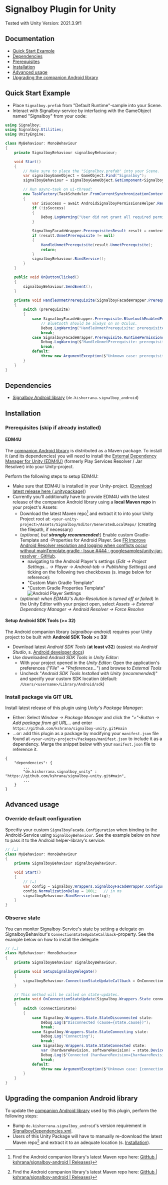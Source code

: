 # Signalboy Plugin for Unity
Tested with Unity Version: 2021.3.9f1

## Documentation
* [Quick Start Example](#quick-start-example)
* [Dependencies](#dependencies)
* [Prerequisites](#prerequisites)
* [Installation](#installation)
* [Advanced usage](#advanced-usage)
* [Upgrading the companion Android library](#upgrading-the-companion-android-library)

## Quick Start Example
* Place `Signalboy.prefab` from "Default Runtime"-sample into your Scene.
* Interact with Signalboy-service by interfacing with the GameObject named "Signalboy" from your code:
```cs
using Signalboy;
using Signalboy.Utilities;
using UnityEngine;

class MyBehaviour: MonoBehaviour
{
	private SignalboyBehaviour signalboyBehaviour;

	void Start()
	{
		// Make sure to place the "Signalboy.prefab" into your Scene.
		var signalboyGameObject = GameObject.Find("Signalboy");
		signalboyBehaviour = signalboyGameObject.GetComponent<SignalboyBehaviour>();

		// Run async-task on ui-thread:
		new TaskFactory(TaskScheduler.FromCurrentSynchronizationContext()).StartNew(async () =>
		{
			var isSuccess = await AndroidSignalboyPermissionsHelper.RequestRuntimePermissionsAsync();
			if (!isSuccess)
			{
				Debug.LogWarning("User did not grant all required permissions!");
			}

			SignalboyFacadeWrapper.PrerequisitesResult result = context.signalboyBehaviour.VerifyPrerequisites();
			if (result.UnmetPrerequisite != null)
			{
				HandleUnmetPrerequisite(result.UnmetPrerequisite);
				return;
			}
			signalboyBehaviour.BindService();
		}
	}

	public void OnButtonClicked()
	{
		signalboyBehaviour.SendEvent();
	}

	private void HandleUnmetPrerequisite(SignalboyFacadeWrapper.Prerequisite prerequisite)
	{
		switch (prerequisite)
		{
			case SignalboyFacadeWrapper.Prerequisite.BluetoothEnabledPrerequisite bluetoothEnabledPrerequisite:
				// Bluetooth should be always on on Oculus.
				Debug.LogWarning("HandleUnmetPrerequisite: prerequisite=BluetoothEnabledPrerequisite");
				break;
			case SignalboyFacadeWrapper.Prerequisite.RuntimePermissionsPrerequisite runtimePermissionsPrerequisite:
				Debug.LogWarning($"HandleUnmetPrerequisite: prerequisite=RuntimePermissionsPrerequisite(permission={runtimePermissionsPrerequisite.permission})");
				break;
			default:
				throw new ArgumentException($"Unknown case: prerequisite={prerequisite}");
		}
	}
}
```

## Dependencies
* [Signalboy Android library](https://github.com/kshrana/signalboy-android) (`de.kishorrana.signalboy_android`)

## Installation
### Prerequisites (skip if already installed)
#### EDM4U
The [companion Android library](https://github.com/kshrana/signalboy-android) is distributed as a Maven package. To install it (and its dependencies) you will need to install the [External Dependency Manager for Unity (EDM4U)](https://github.com/googlesamples/unity-jar-resolver) (formerly Play Services Resolver / Jar Resolver) into your Unity-project.

Perform the following steps to setup EDM4U:
* Make sure that EDM4U is installed in your Unity-project. ([Download latest release here (.unitypackage)](https://github.com/googlesamples/unity-jar-resolver/raw/master/external-dependency-manager-latest.unitypackage))
* Currently you'll additionally have to provide EDM4U with the latest release of the companion Android library using a **local Maven repo** in your project's Assets:
  * Download the latest Maven repo[^signalboy-android-releases] and extract it to into your Unity Project root at: `<your-unity-project>/Assets/Signalboy/Editor/GeneratedLocalRepo/` (creating the filepath, if necessary)
  * (_optional, but **strongly recommended**:_) Enable custom Gradle-Template and -Properties for Android Player. See [FR Improve Android Resolver resolution and logging when conflicts occur without mainTemplate.gradle · Issue #444 · googlesamples/unity-jar-resolver · GitHub](https://github.com/googlesamples/unity-jar-resolver/issues/444#issuecomment-884549348).
    * navigating to the Android Player's settings (_Edit -> Project Settings… -> Player -> Android-tab -> Publishing Settings_) and ticking on the following two checkboxes (s. image below for reference):
    * "Custom Main Gradle Template"
	* "Custom Gradle Properties Template"  
	![Android Player Settings](Resources~/126570100-225245f7-9731-46d5-ab5d-3d49b74226c4.png)
  * (_optional: when EDM4U's Auto-Resolution is turned off or failed_) In the Unity Editor with your project open, select _Assets -> External Dependency Manager -> Android Resolver -> Force Resolve_

#### Setup Android SDK Tools (>= 32)
The Android companion library (*signalboy-android*) requires your Unity project to be built with **Android SDK Tools >= 33**!

* Download latest *Android SDK Tools* (**at least v32**) (easiest via *Android Studio*, s. [Android developer docs](https://developer.android.com/studio/releases/platform-tools#downloads))
* Use downloaded *Android SDK Tools* in *Unity Editor*:
  * With your project opened in the *Unity Editor*: Open the application's preferences ("*File*" -> "*Preferences...*") and browse to *External Tools*
  * Uncheck "*Android SDK Tools Installed with Unity (recommended)*" and specify your custom SDK location (default: `/Users/<username>/Library/Android/sdk`)

### Install package via GIT URL
Install latest release of this plugin using _Unity's Package Manager_:
* Either: Select _Window -> Package Manager_ and click the _"+"-Button -> Add package from git URL..._ and enter `https://github.com/kshrana/signalboy-unity.git#main`
* …or: add this plugin as a package by modifying your `manifest.json` file found at `<your-unity-project>/Packages/manifest.json` to include it as a dependency. Merge the snippet below with your `manifest.json` file to reference it.
```
{
	"dependencies": {
		...
		"de.kishorrana.signalboy_unity" : "https://github.com/kshrana/signalboy-unity.git#main",
		...
	}
}
```

## Advanced usage
### Override default configuration
Specifiy your custom `SignalboyFacade.Configuration` when binding to the Android-Service using `SignalboyBehaviour`. See the example below on how to pass it to the Android helper-library's service:
```cs
// […]
class MyBehaviour: MonoBehaviour
{
	private SignalboyBehaviour signalboyBehaviour;

	void Start()
	{
		// […]
		var config = Signalboy.Wrappers.SignalboyFacadeWrapper.Configuration.Default;
		config.NormalizationDelay = 100L;   // in ms
		signalboyBehaviour.BindService(config);
	}
}
```

### Observe state
You can monitor Signalboy-Service's state by setting a delegate on SignalboyBehaviour's `ConnectionStateUpdateCallback`-property. See the example below on how to install the delegate:
```cs
// […]
class MyBehaviour: MonoBehaviour
{
	private SignalboyBehaviour signalboyBehaviour;

	private void SetupSignalboyDelegate()
	{
		signalboyBehaviour.ConnectionStateUpdateCallback = OnConnectionStateUpdate;
	}

	// This method will be called on state-updates.
	private void OnConnectionStateUpdate(Signalboy.Wrappers.State connectionState)
	{
		switch (connectionState)
		{
			case Signalboy.Wrappers.State.StateDisconnected state:
				Debug.Log($"Disconnected (cause={state.cause})");
				break;
			case Signalboy.Wrappers.State.StateConnecting state:
				Debug.Log("Connecting");
				break;
			case Signalboy.Wrappers.State.StateConnected state:
				var (hardwareRevision, softwareRevision) = state.DeviceInformation;
				Debug.Log($"Connected (hardwareRevision={hardwareRevision}, softwareRevision={softwareRevision})");
				break;
			default:
				throw new ArgumentException($"Unknown case: {connectionState}");
		}
	}
}
```

## Upgrading the companion Android library
To update the [companion Android library](https://github.com/kshrana/signalboy-android) used by this plugin, perform the following steps:
* Bump `de.kishorrana.signalboy_android`'s version requirement in [SignalboyDependencies.xml](./Editor/SignalboyDependencies.xml).
* Users of this Unity Package will have to manually re-download the latest Maven repo[^signalboy-android-releases] and extract it to an adequate location (s. [Installation](#installation)).

[^signalboy-android-releases]: Find the Android companion library's latest Maven repo here: [GitHub | kshrana/signalboy-android | Releases](https://github.com/kshrana/signalboy-android/releases/latest))
